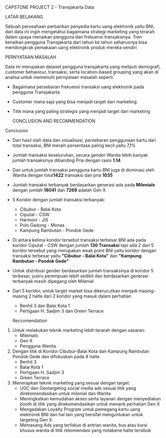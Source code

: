 CAPSTONE PROJECT 2 - Transjakarta Data

LATAR BELAKANG

Sebuah perusahaan perbankan penyedia kartu uang elektronik yaitu BNI, dari data ini ingin mengetahui bagaimana strategi marketing yang terarah dalam upaya menaikan pengguna dan frekuensi transaksinya. Tren kenaikan pengguna Transjakarta dari tahun ke tahun seharusnya bisa mendongkrak pemakaian uang elektronik produk mereka sendiri

PERNYATAAN MASALAH

Data ini merupakan dataset pengguna transjakarta yang meliputi demografi, customer behaviour, transaksi, serta location-based grouping yang akan di analisa untuk memenuhi pernyataan masalah seperti:

* Bagaimana persebaran frekuensi transaksi uang elektronik pada pengguna Transjakarta
* Customer mana saja yang bisa menjadi target dari marketing
* Titik mana yang paling strategis yang menjadi target dari marketing

  CONCLUSION AND RECOMMENDATION
  
Conclusion
  * Dari hasil olah data dan visualisasi, persebaran penggunaan kartu dari total transaksi, BNI meraih persentase paling kecil yaitu 7,1%
* Jumlah transaksi keseluruhan, secara gender Wanita lebih banyak jumlah transaksinya dibanding Pria dengan rasio **1.14**
* Dan untuk jumlah transaksi pengguna kartu BNI juga di dominasi oleh Wanita dengan total**1422** transaksi dan pria **1035** 
* Jumlah transaksi terbanyak berdasarkan generasi ada pada **Milenials** dengan jumlah **18041** dan **7269** adalah Gen X
* 5 Koridor dengan jumlah transaksi terbanyak:
    * Cibubur - Balai Kota
    * Ciputat - CSW
    * Harmoni - JIS
    * Pulo Gadung - Monas
    * Kampung Rambutan - Pondok Gede
* Di antara kelima koridor tersebut transaksi terbesar BNI ada pada koridor Ciputat - CSW dengan jumlah **130 Transaksi** tapi ada 2 dari 5 koridor tersebut yang merupakan weak point BNI yaitu koridor dengan transaksi terbesar yaitu **"Cibubur - Balai Kota"** dan **"Kampung Rambutan - Pondok Gede"**
* Untuk distribusi gender berdasarkan jumlah transaksinya di koridor 5 terbesar, justru perempuan lebih sedikit dan berdasarkan generasi terbanyak masih dipegang oleh Milenial
* Dari 5 koridor, untuk target market bisa dikerucutkan menjadi masing-masing 2 halte dari 2 koridor yang masuk dalam perhatian 
    * Benhil 3 dan Balai Kota 1
    * Pertigaan H. Sadjim 3 dan Green Terrace
 
  Reccomendation
1. Untuk melakukan teknik marketing lebih terarah dengan sasaran:
    * Milenials 
    * Gen X
    * Pengguna Wanita
2. Dengan titik di Koridor Cibubur-Balai Kota dan Kampung Rambutan Pondok Gede dan difokuskan pada 4 halte
    * Benhil 3
    * Balai Kota 1
    * Pertigaan H. Sadjim 3
    * Green Terrace
3. Menerapkan teknik marketing yang sesuai dengan target:
    * UGC dan Geotargeting social media ads sesuai titik yang direkomendasikan untuk milenial dan Wanita
    * Meningkatkan kemudahan akses serta layanan dengan menyediakan booth di titik yang direkomendasikan untuk menarik perhatian Gen X 
    * Mengadakan Loyalty Program untuk pemegang kartu uang elektronik BNI dan hal lain yang bersifat menguntukan untuk targeting Gen X
    * Memasang Ads yang terfokus di antrian wanita, bus atau kursi khusus wanita di titik rekomendasi yang notabene halte tersibuk
  
